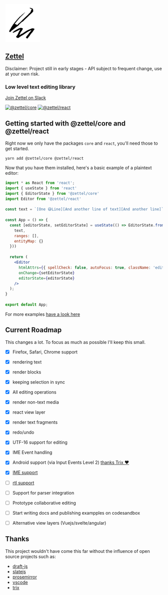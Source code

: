 ![Zettel](logo_small.png)

## [Zettel](https://zettel.software)

Disclaimer: Project still in early stages - API subject to frequent change, use at your own risk.

### Low level text editing library

[Join Zettel on Slack](https://join.slack.com/t/zetteljs/shared_invite/zt-eiih8wis-Hca9bcrvX3V728odwEqiBA)

[![@zettel/core](https://badge.fury.io/js/%40zettel%2Fcore.svg)](https://badge.fury.io/js/%40zettel%2Fcore)
[![@zettel/react](https://badge.fury.io/js/%40zettel%2Freact.svg)](https://badge.fury.io/js/%40zettel%2Freact)

## Getting started with @zettel/core and @zettel/react

Right now we only have the packages `core` and `react`, you'll need those to get started.

```
yarn add @zettel/core @zettel/react
```

Now that you have them installed, here's a basic example of a plaintext editor:

```jsx
import * as React from 'react';
import { useState } from 'react'
import { EditorState } from '@zettel/core'
import Editor from '@zettel/react'

const text = `[One 😅Line][And another line of text][And another line]`

const App = () => {
  const [editorState, setEditorState] = useState(() => EditorState.fromJSON({
    text,
    ranges: [],
    entityMap: {}
  }))

  return (
    <Editor
      htmlAttrs={{ spellCheck: false, autoFocus: true, className: 'editor'}}
      onChange={setEditorState}
      editorState={editorState}
    />
  );
}

export default App;
```

For more examples [have a look here](https://github.com/juliankrispel/zettel/tree/master/site/src/examples)


## Current Roadmap

This changes a lot. To focus as much as possible I'll keep this small.

- [x] Firefox, Safari, Chrome support
- [x] rendering text
- [x] render blocks
- [x] keeping selection in sync
- [x] All editing operations
- [x] render non-text media
- [x] react view layer
- [x] render text fragments
- [x] redo/undo
- [x] UTF-16 support for editing
- [x] IME Event handling
- [x] Android support (via Input Events Level 2) [thanks Trix ❤️](https://github.com/basecamp/trix/blob/master/src/trix/controllers/level_2_input_controller.coffee)
- [x] [IME support](https://developer.mozilla.org/en-US/docs/Mozilla/IME_handling_guide)
- [ ] [rtl support](https://github.com/juliankrispel/zettel/issues/8)
- [ ] Support for parser integration
- [ ] Prototype collaborative editing
- [ ] Start writing docs and publishing exampples on codesandbox
- [ ] Alternative view layers (Vuejs/svelte/angular)


## Thanks

This project wouldn't have come this far without the influence of open source projects such as:

- [draft-js](https://github.com/facebook/draft-js)
- [slatejs](https://github.com/ianstormtaylor/slate)
- [prosemirror](https://github.com/ProseMirror/prosemirror)
- [vscode](https://github.com/Microsoft/vscode/issues)
- [trix](https://github.com/basecamp/trix)

